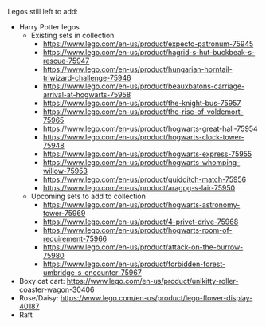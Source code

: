 Legos still left to add:
- Harry Potter legos
  * Existing sets in collection
    * https://www.lego.com/en-us/product/expecto-patronum-75945
    * https://www.lego.com/en-us/product/hagrid-s-hut-buckbeak-s-rescue-75947
    * https://www.lego.com/en-us/product/hungarian-horntail-triwizard-challenge-75946
    * https://www.lego.com/en-us/product/beauxbatons-carriage-arrival-at-hogwarts-75958
    * https://www.lego.com/en-us/product/the-knight-bus-75957
    * https://www.lego.com/en-us/product/the-rise-of-voldemort-75965
    * https://www.lego.com/en-us/product/hogwarts-great-hall-75954
    * https://www.lego.com/en-us/product/hogwarts-clock-tower-75948
    * https://www.lego.com/en-us/product/hogwarts-express-75955
    * https://www.lego.com/en-us/product/hogwarts-whomping-willow-75953
    * https://www.lego.com/en-us/product/quidditch-match-75956
    * https://www.lego.com/en-us/product/aragog-s-lair-75950
  * Upcoming sets to add to collection
    * https://www.lego.com/en-us/product/hogwarts-astronomy-tower-75969
    * https://www.lego.com/en-us/product/4-privet-drive-75968
    * https://www.lego.com/en-us/product/hogwarts-room-of-requirement-75966
    * https://www.lego.com/en-us/product/attack-on-the-burrow-75980
    * https://www.lego.com/en-us/product/forbidden-forest-umbridge-s-encounter-75967
- Boxy cat cart: https://www.lego.com/en-us/product/unikitty-roller-coaster-wagon-30406
- Rose/Daisy: https://www.lego.com/en-us/product/lego-flower-display-40187
- Raft
